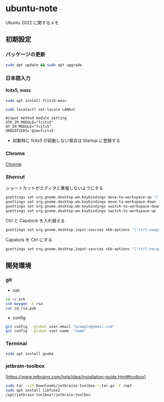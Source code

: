 # ubuntu-note

Ubuntu 2022 に関するメモ

## 初期設定

### パッケージの更新

```sh
sudo apt update && sudo apt upgrade
```

### 日本語入力

#### fcitx5, mozc

```sh
sudo apt install fcitx5-mozc
```

```sh
sudo localectl set-locale LANG=C
```

```.zshenv
#input method module setting
GTK_IM_MODULE="fcitx5"
QT_IM_MODULE="fcitx5"
XMODIFIERS='@im=fcitx5'
```

- 起動時に fcitx5 が起動しない場合は Startup に登録する

### Chrome

[Chrome](https://www.google.com/chrome/?brand=YTUH&gclid=Cj0KCQjwpc-oBhCGARIsAH6ote9cTTOQ14Ay8xh9XnurtQNmQhvqzjX5_WZAK4_sBxHUK_rLmnbVsgUaAuySEALw_wcB&gclsrc=aw.ds)

### Shorcut

ショートカットがエディタと重複しないようにする

```sh
gsettings set org.gnome.desktop.wm.keybindings move-to-workspace-up "['<Super><Shift>Page_Up']"
gsettings set org.gnome.desktop.wm.keybindings move-to-workspace-down  "['<Super><Shift>Page_Down']"
gsettings set org.gnome.desktop.wm.keybindings switch-to-workspace-down "['<Super><Shift>Page_Down']"
gsettings set org.gnome.desktop.wm.keybindings switch-to-workspace-up  "['<Super><Shift>Page_Up']"
```
Ctrl と Capslock を入れ替える

```sh
gsettings set org.gnome.desktop.input-sources xkb-options "['ctrl:swapcaps']"
```

Capslock を Ctrl にする

```sh
gsettings set org.gnome.desktop.input-sources xkb-options "['ctrl:nocaps']"
```

## 開発環境

### git

- ssh

```sh
cd ~/.ssh
ssh-keygen -t rsa
cat id_rsa.pub
```

- config

```sh
git config --global user.email "example@email.com"
git config --global user.name  "name"
```

### Terminal

```sh
sudo apt install guake
```

### jetbrain-toolbox

[https://www.jetbrains.com/help/idea/installation-guide.html#toolbox]

```sh
sudo tar -xzf Downloads/jetbrains-toolbox-*.tar.gz -C /opt
sudo apt install libfuse2
/opt/jetbrain-toolbox*/jetbrain-toolbox
```

